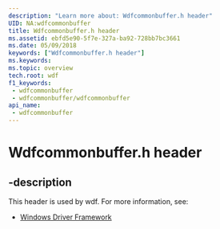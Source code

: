 ```yaml
---
description: "Learn more about: Wdfcommonbuffer.h header"
UID: NA:wdfcommonbuffer
title: Wdfcommonbuffer.h header
ms.assetid: ebfd5e90-5f7e-327a-ba92-728bb7bc3661
ms.date: 05/09/2018
keywords: ["Wdfcommonbuffer.h header"]
ms.keywords: 
ms.topic: overview
tech.root: wdf
f1_keywords:
 - wdfcommonbuffer
 - wdfcommonbuffer/wdfcommonbuffer
api_name:
 - wdfcommonbuffer
---
```


# Wdfcommonbuffer.h header


## -description

This header is used by wdf. For more information, see:

- [Windows Driver Framework](../_wdf/index.md)

